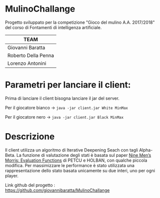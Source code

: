 # MulinoChallange

Progetto sviluppato per la competizione "Gioco del mulino A.A. 2017/2018" del corso di Fontamenti di intelligenza artificiale.

|         TEAM        |
|---------------------|
|   Giovanni Baratta  |
| Roberto Della Penna |
|   Lorenzo Antonini  |

# Parametri per lanciare il client:

Prima di lanciare il client bisogna lanciare il jar del server.

Per il giocatore bianco -> `java -jar client.jar White MinMax`

Per il giocatore nero -> `java -jar client.jar Black MinMax`

# Descrizione

Il client utilizza un algoritmo di Iterative Deepening Seach con tagli Alpha-Beta. La funzione di valutazione degli stati è basata sul paper [Nine Men’s Morris: Evaluation Functions](http://dasconference.ro/papers/2008/B7.pdf) di PETCU e HOLBAN, con qualche piccola modifica. Per massimizzare le performance è stato utilizzata una rappresentazione dello stato basata unicamente su due interi, uno per ogni player.

Link github del progetto : https://github.com/giovannibaratta/MulinoChallange
